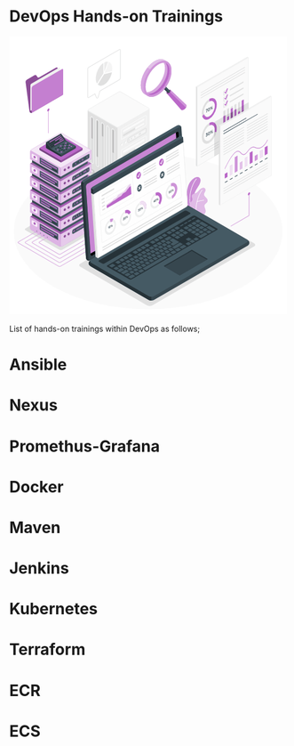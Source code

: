 # DevOps Hands-on Trainings

<img src="Data extraction.gif">

List of hands-on trainings within DevOps as follows;
# Ansible

# Nexus

# Promethus-Grafana

# Docker

# Maven

# Jenkins

# Kubernetes

# Terraform

# ECR

# ECS

